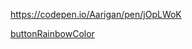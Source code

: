 
https://codepen.io/Aarigan/pen/jOpLWoK


[buttonRainbowColor](https://user-images.githubusercontent.com/52601835/212610453-e4c06c63-4ba0-4b04-a4e7-8c4257990c97.png)
